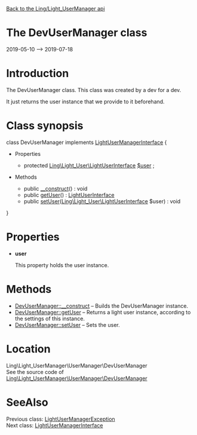 [Back to the Ling/Light_UserManager api](https://github.com/lingtalfi/Light_UserManager/blob/master/doc/api/Ling/Light_UserManager.md)



The DevUserManager class
================
2019-05-10 --> 2019-07-18






Introduction
============

The DevUserManager class.
This class was created by a dev for a dev.

It just returns the user instance that we provide to it beforehand.



Class synopsis
==============


class <span class="pl-k">DevUserManager</span> implements [LightUserManagerInterface](https://github.com/lingtalfi/Light_UserManager/blob/master/doc/api/Ling/Light_UserManager/UserManager/LightUserManagerInterface.md) {

- Properties
    - protected [Ling\Light_User\LightUserInterface](https://github.com/lingtalfi/Light_User/blob/master/doc/api/Ling/Light_User/LightUserInterface.md) [$user](#property-user) ;

- Methods
    - public [__construct](https://github.com/lingtalfi/Light_UserManager/blob/master/doc/api/Ling/Light_UserManager/UserManager/DevUserManager/__construct.md)() : void
    - public [getUser](https://github.com/lingtalfi/Light_UserManager/blob/master/doc/api/Ling/Light_UserManager/UserManager/DevUserManager/getUser.md)() : [LightUserInterface](https://github.com/lingtalfi/Light_User/blob/master/doc/api/Ling/Light_User/LightUserInterface.md)
    - public [setUser](https://github.com/lingtalfi/Light_UserManager/blob/master/doc/api/Ling/Light_UserManager/UserManager/DevUserManager/setUser.md)([Ling\Light_User\LightUserInterface](https://github.com/lingtalfi/Light_User/blob/master/doc/api/Ling/Light_User/LightUserInterface.md) $user) : void

}




Properties
=============

- <span id="property-user"><b>user</b></span>

    This property holds the user instance.
    
    



Methods
==============

- [DevUserManager::__construct](https://github.com/lingtalfi/Light_UserManager/blob/master/doc/api/Ling/Light_UserManager/UserManager/DevUserManager/__construct.md) &ndash; Builds the DevUserManager instance.
- [DevUserManager::getUser](https://github.com/lingtalfi/Light_UserManager/blob/master/doc/api/Ling/Light_UserManager/UserManager/DevUserManager/getUser.md) &ndash; Returns a light user instance, according to the settings of this instance.
- [DevUserManager::setUser](https://github.com/lingtalfi/Light_UserManager/blob/master/doc/api/Ling/Light_UserManager/UserManager/DevUserManager/setUser.md) &ndash; Sets the user.





Location
=============
Ling\Light_UserManager\UserManager\DevUserManager<br>
See the source code of [Ling\Light_UserManager\UserManager\DevUserManager](https://github.com/lingtalfi/Light_UserManager/blob/master/UserManager/DevUserManager.php)



SeeAlso
==============
Previous class: [LightUserManagerException](https://github.com/lingtalfi/Light_UserManager/blob/master/doc/api/Ling/Light_UserManager/Exception/LightUserManagerException.md)<br>Next class: [LightUserManagerInterface](https://github.com/lingtalfi/Light_UserManager/blob/master/doc/api/Ling/Light_UserManager/UserManager/LightUserManagerInterface.md)<br>
